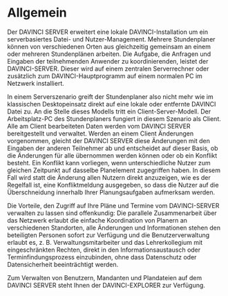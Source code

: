 # Allgemein

Der DAVINCI SERVER erweitert eine lokale DAVINCI-Installation um ein serverbasiertes Datei- und Nutzer-Management. Mehrere Stundenplaner können von verschiedenen Orten aus gleichzeitig gemeinsam an einem oder mehreren Stundenplänen arbeiten. Die Aufgabe, die Anfragen und Eingaben der teilnehmenden Anwender zu koordinierenden, leistet der DAVINCI-SERVER. Dieser wird auf einem zentralen Serverrechner oder zusätzlich zum DAVINCI-Hauptprogramm auf einem normalen PC im Netzwerk installiert.

In einem Serverszenario greift der Stundenplaner also nicht mehr wie im klassischen Desktopeinsatz direkt auf eine lokale oder entfernte DAVINCI Datei zu. An die Stelle dieses Modells tritt ein Client-Server-Modell. Der Arbeitsplatz-PC des Stundenplaners fungiert in diesem Szenario als Client. Alle am Client bearbeiteten Daten werden vom DAVINCI SERVER bereitgestellt und verwaltet. Werden an einem Client Änderungen vorgenommen, gleicht der DAVINCI SERVER diese Änderungen mit den Eingaben der anderen Teilnehmer ab und entscheidet auf dieser Basis, ob die Änderungen für alle übernommen werden können oder ob ein Konflikt besteht. Ein Konflikt kann vorliegen, wenn unterschiedliche Nutzer zum gleichen Zeitpunkt auf dasselbe Planelement zugegriffen haben. In diesem Fall wird statt die Änderung allen Nutzern direkt anzuzeigen, wie es der Regelfall ist, eine Konfliktmeldung ausgegeben, so dass die Nutzer auf die Überschneidung innerhalb Ihrer Planungsaufgaben aufmerksam werden.

Die Vorteile, den Zugriff auf Ihre Pläne und Termine vom DAVINCI-SERVER verwalten zu lassen sind offenkundig: Die parallele Zusammenarbeit über das Netzwerk erlaubt die einfache Koordination von Planern an verschiedenen Standorten, alle Änderungen und Informationen stehen den beteiligten Personen sofort zur Verfügung und die Benutzerverwaltung erlaubt es, z. B. Verwaltungsmitarbeiter und das Lehrerkollegium mit eingeschränkten Rechten, direkt in den Informationsaustausch oder Terminfindungsprozess einzubinden, ohne dass Datenschutz oder Datensicherheit beeinträchtigt werden.

Zum Verwalten von Benutzern, Mandanten und Plandateien auf dem DAVINCI SERVER steht Ihnen der DAVINCI-EXPLORER zur Verfügung. 